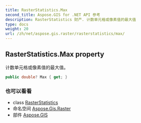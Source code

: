 ```yaml
---
title: RasterStatistics.Max
second_title: Aspose.GIS for .NET API 参考
description: RasterStatistics 财产. 计数单元格或像素值的最大值
type: docs
weight: 20
url: /zh/net/aspose.gis.raster/rasterstatistics/max/
---
```

## RasterStatistics.Max property

计数单元格或像素值的最大值。

```csharp
public double? Max { get; }
```

### 也可以看看

* class [RasterStatistics](../)
* 命名空间 [Aspose.Gis.Raster](../../rasterstatistics/)
* 部件 [Aspose.GIS](../../../)


